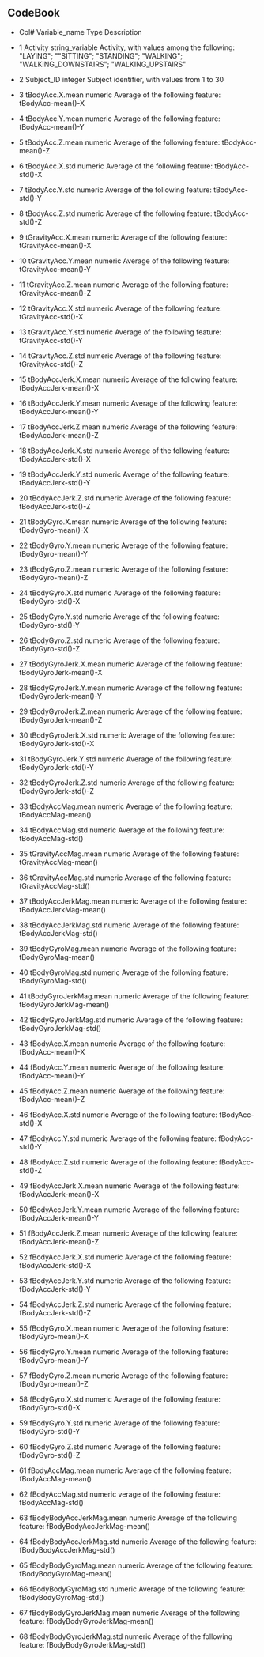 ## CodeBook

* Col#	Variable_name			Type		Description	
				
* 1	Activity			string_variable	Activity, with values among the following: 
							"LAYING"; ""SITTING"; "STANDING"; "WALKING"; 
							"WALKING_DOWNSTAIRS"; "WALKING_UPSTAIRS"	
* 2	Subject_ID			integer		Subject identifier, with values from 1 to 30	
* 3	tBodyAcc.X.mean			numeric		Average of the following feature:	tBodyAcc-mean()-X
* 4	tBodyAcc.Y.mean			numeric		Average of the following feature:	tBodyAcc-mean()-Y
* 5	tBodyAcc.Z.mean			numeric		Average of the following feature:	tBodyAcc-mean()-Z
* 6	tBodyAcc.X.std			numeric		Average of the following feature:	tBodyAcc-std()-X
* 7	tBodyAcc.Y.std			numeric		Average of the following feature:	tBodyAcc-std()-Y
* 8	tBodyAcc.Z.std			numeric		Average of the following feature:	tBodyAcc-std()-Z
* 9	tGravityAcc.X.mean		numeric		Average of the following feature:	tGravityAcc-mean()-X
* 10	tGravityAcc.Y.mean		numeric		Average of the following feature:	tGravityAcc-mean()-Y
* 11	tGravityAcc.Z.mean		numeric		Average of the following feature:	tGravityAcc-mean()-Z
* 12	tGravityAcc.X.std		numeric		Average of the following feature:	tGravityAcc-std()-X
* 13	tGravityAcc.Y.std		numeric		Average of the following feature:	tGravityAcc-std()-Y
* 14	tGravityAcc.Z.std		numeric		Average of the following feature:	tGravityAcc-std()-Z
* 15	tBodyAccJerk.X.mean		numeric		Average of the following feature:	tBodyAccJerk-mean()-X
* 16	tBodyAccJerk.Y.mean		numeric		Average of the following feature:	tBodyAccJerk-mean()-Y
* 17	tBodyAccJerk.Z.mean		numeric		Average of the following feature:	tBodyAccJerk-mean()-Z
* 18	tBodyAccJerk.X.std		numeric		Average of the following feature:	tBodyAccJerk-std()-X
* 19	tBodyAccJerk.Y.std		numeric		Average of the following feature:	tBodyAccJerk-std()-Y
* 20	tBodyAccJerk.Z.std		numeric		Average of the following feature:	tBodyAccJerk-std()-Z
* 21	tBodyGyro.X.mean		numeric		Average of the following feature:	tBodyGyro-mean()-X
* 22	tBodyGyro.Y.mean		numeric		Average of the following feature:	tBodyGyro-mean()-Y
* 23	tBodyGyro.Z.mean		numeric		Average of the following feature:	tBodyGyro-mean()-Z
* 24	tBodyGyro.X.std			numeric		Average of the following feature:	tBodyGyro-std()-X
* 25	tBodyGyro.Y.std			numeric		Average of the following feature:	tBodyGyro-std()-Y
* 26	tBodyGyro.Z.std			numeric		Average of the following feature:	tBodyGyro-std()-Z
* 27	tBodyGyroJerk.X.mean		numeric		Average of the following feature:	tBodyGyroJerk-mean()-X
* 28	tBodyGyroJerk.Y.mean		numeric		Average of the following feature:	tBodyGyroJerk-mean()-Y
* 29	tBodyGyroJerk.Z.mean		numeric		Average of the following feature:	tBodyGyroJerk-mean()-Z
* 30	tBodyGyroJerk.X.std		numeric		Average of the following feature:	tBodyGyroJerk-std()-X
* 31	tBodyGyroJerk.Y.std		numeric		Average of the following feature:	tBodyGyroJerk-std()-Y
* 32	tBodyGyroJerk.Z.std		numeric		Average of the following feature:	tBodyGyroJerk-std()-Z
* 33	tBodyAccMag.mean		numeric		Average of the following feature:	tBodyAccMag-mean()
* 34	tBodyAccMag.std			numeric		Average of the following feature:	tBodyAccMag-std()
* 35	tGravityAccMag.mean		numeric		Average of the following feature:	tGravityAccMag-mean()
* 36	tGravityAccMag.std		numeric		Average of the following feature:	tGravityAccMag-std()
* 37	tBodyAccJerkMag.mean		numeric		Average of the following feature:	tBodyAccJerkMag-mean()
* 38	tBodyAccJerkMag.std		numeric		Average of the following feature:	tBodyAccJerkMag-std()
* 39	tBodyGyroMag.mean		numeric		Average of the following feature:	tBodyGyroMag-mean()
* 40	tBodyGyroMag.std		numeric		Average of the following feature:	tBodyGyroMag-std()
* 41	tBodyGyroJerkMag.mean		numeric		Average of the following feature:	tBodyGyroJerkMag-mean()
* 42	tBodyGyroJerkMag.std		numeric		Average of the following feature:	tBodyGyroJerkMag-std()
* 43	fBodyAcc.X.mean			numeric		Average of the following feature:	fBodyAcc-mean()-X
* 44	fBodyAcc.Y.mean			numeric		Average of the following feature:	fBodyAcc-mean()-Y
* 45	fBodyAcc.Z.mean			numeric		Average of the following feature:	fBodyAcc-mean()-Z
* 46	fBodyAcc.X.std			numeric		Average of the following feature:	fBodyAcc-std()-X
* 47	fBodyAcc.Y.std			numeric		Average of the following feature:	fBodyAcc-std()-Y
* 48	fBodyAcc.Z.std			numeric		Average of the following feature:	fBodyAcc-std()-Z
* 49	fBodyAccJerk.X.mean		numeric		Average of the following feature:	fBodyAccJerk-mean()-X
* 50	fBodyAccJerk.Y.mean		numeric		Average of the following feature:	fBodyAccJerk-mean()-Y
* 51	fBodyAccJerk.Z.mean		numeric		Average of the following feature:	fBodyAccJerk-mean()-Z
* 52	fBodyAccJerk.X.std		numeric		Average of the following feature:	fBodyAccJerk-std()-X
* 53	fBodyAccJerk.Y.std		numeric		Average of the following feature:	fBodyAccJerk-std()-Y
* 54	fBodyAccJerk.Z.std		numeric		Average of the following feature:	fBodyAccJerk-std()-Z
* 55	fBodyGyro.X.mean		numeric		Average of the following feature:	fBodyGyro-mean()-X
* 56	fBodyGyro.Y.mean		numeric		Average of the following feature:	fBodyGyro-mean()-Y
* 57	fBodyGyro.Z.mean		numeric		Average of the following feature:	fBodyGyro-mean()-Z
* 58	fBodyGyro.X.std			numeric		Average of the following feature:	fBodyGyro-std()-X
* 59	fBodyGyro.Y.std			numeric		Average of the following feature:	fBodyGyro-std()-Y
* 60	fBodyGyro.Z.std			numeric		Average of the following feature:	fBodyGyro-std()-Z
* 61	fBodyAccMag.mean		numeric		Average of the following feature:	fBodyAccMag-mean()
* 62	fBodyAccMag.std			numeric		verage of the following feature:	fBodyAccMag-std()
* 63	fBodyBodyAccJerkMag.mean	numeric		Average of the following feature:	fBodyBodyAccJerkMag-mean()
* 64	fBodyBodyAccJerkMag.std		numeric		Average of the following feature:	fBodyBodyAccJerkMag-std()
* 65	fBodyBodyGyroMag.mean		numeric		Average of the following feature:	fBodyBodyGyroMag-mean()
* 66	fBodyBodyGyroMag.std		numeric		Average of the following feature:	fBodyBodyGyroMag-std()
* 67	fBodyBodyGyroJerkMag.mean	numeric		Average of the following feature:	fBodyBodyGyroJerkMag-mean()
* 68	fBodyBodyGyroJerkMag.std	numeric		Average of the following feature:	fBodyBodyGyroJerkMag-std()
